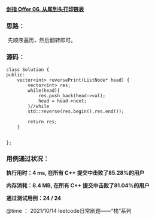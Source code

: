 #### [剑指 Offer 06. 从尾到头打印链表](https://leetcode-cn.com/problems/cong-wei-dao-tou-da-yin-lian-biao-lcof/)

### **思路：**

​		先顺序遍历，然后翻转即可。

### **源码：**

```
class Solution {
public:
    vector<int> reversePrint(ListNode* head) {
        vector<int> res;
        while(head){
            res.push_back(head->val);
            head = head->next;
        }//while
        std::reverse(res.begin(),res.end());

        return res;
    }


};
```



### **用例通过状况：**

**执行用时：4 ms, 在所有 C++ 提交中击败了85.28%的用户**

**内存消耗：8.4 MB, 在所有 C++ 提交中击败了81.04%的用户**

**通过测试用例：24 / 24**



@time ： 2021/10/14  leetcode日常刷题——“栈”系列 

